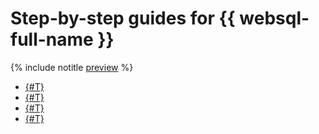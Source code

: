 # Step-by-step guides for {{ websql-full-name }}

{% include notitle [preview](../../_includes/note-preview.md) %}

* [{#T}](connect.md)
* [{#T}](query-executor.md)
* [{#T}](templates.md)
* [{#T}](history.md)